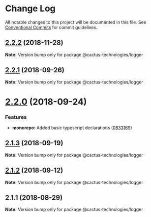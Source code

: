 # Change Log

All notable changes to this project will be documented in this file.
See [Conventional Commits](https://conventionalcommits.org) for commit guidelines.

## [2.2.2](http://cactus-bk@dev.azure.com:cactus-bk/cactus-tools/_git/utils-monorepo/compare/@cactus-technologies/logger@2.2.1...@cactus-technologies/logger@2.2.2) (2018-11-28)

**Note:** Version bump only for package @cactus-technologies/logger

<a name="2.2.1"></a>

## [2.2.1](https://github.com/CactusTechnologies/cactus-utils/compare/@cactus-technologies/logger@2.2.0...@cactus-technologies/logger@2.2.1) (2018-09-26)

**Note:** Version bump only for package @cactus-technologies/logger

<a name="2.2.0"></a>

# [2.2.0](https://github.com/CactusTechnologies/cactus-utils/compare/@cactus-technologies/logger@2.1.3...@cactus-technologies/logger@2.2.0) (2018-09-24)

### Features

-   **monorepo:** Added basic typescript declarations ([0833169](https://github.com/CactusTechnologies/cactus-utils/commit/0833169))

<a name="2.1.3"></a>

## [2.1.3](https://github.com/CactusTechnologies/cactus-utils/compare/@cactus-technologies/logger@2.1.2...@cactus-technologies/logger@2.1.3) (2018-09-19)

**Note:** Version bump only for package @cactus-technologies/logger

<a name="2.1.2"></a>

## [2.1.2](https://github.com/CactusTechnologies/cactus-utils/compare/@cactus-technologies/logger@2.1.1...@cactus-technologies/logger@2.1.2) (2018-09-12)

**Note:** Version bump only for package @cactus-technologies/logger

<a name="2.1.1"></a>

## 2.1.1 (2018-08-29)

**Note:** Version bump only for package @cactus-technologies/logger
